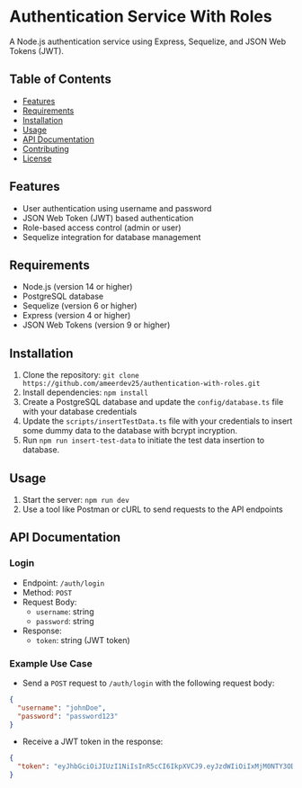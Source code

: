 

# Authentication Service With Roles

A Node.js authentication service using Express, Sequelize, and JSON Web Tokens (JWT).

## Table of Contents

* [Features](#features)
* [Requirements](#requirements)
* [Installation](#installation)
* [Usage](#usage)
* [API Documentation](#api-documentation)
* [Contributing](#contributing)
* [License](#license)

## Features

* User authentication using username and password
* JSON Web Token (JWT) based authentication
* Role-based access control (admin or user)
* Sequelize integration for database management

## Requirements

* Node.js (version 14 or higher)
* PostgreSQL database
* Sequelize (version 6 or higher)
* Express (version 4 or higher)
* JSON Web Tokens (version 9 or higher)

## Installation

1. Clone the repository: `git clone https://github.com/ameerdev25/authentication-with-roles.git`
2. Install dependencies: `npm install`
3. Create a PostgreSQL database and update the `config/database.ts` file with your database credentials
4. Update the `scripts/insertTestData.ts` file with your credentials to insert some dummy data to the database with bcrypt incryption.
5. Run `npm run insert-test-data` to initiate the test data insertion to database.

## Usage

1. Start the server: `npm run dev`
2. Use a tool like Postman or cURL to send requests to the API endpoints

## API Documentation

### Login

* Endpoint: `/auth/login`
* Method: `POST`
* Request Body:
	+ `username`: string
	+ `password`: string
* Response:
	+ `token`: string (JWT token)

### Example Use Case

* Send a `POST` request to `/auth/login` with the following request body:
```json
{
  "username": "johnDoe",
  "password": "password123"
}
```
* Receive a JWT token in the response:
```json
{
  "token": "eyJhbGciOiJIUzI1NiIsInR5cCI6IkpXVCJ9.eyJzdWIiOiIxMjM0NTY3ODkwIiwibmFtZSI6IkpvaGFuIERvZSIsImlhdCI6MTUxNjIzOTAyMn0.SflKxwRJSMeKKF2QT4fwpMeJf36POk6yJV_adQssw5c"
}
```
